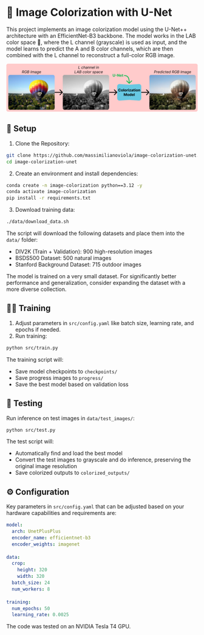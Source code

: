 # 🎨 Image Colorization with U-Net

This project implements an image colorization model using the U-Net++ architecture with an EfficientNet-B3 backbone.
The model works in the LAB color space 🌈, where the L channel (grayscale) is used as input, and the model learns to predict the A and B color channels, which are then combined with the L channel to reconstruct a full-color RGB image.

![Teaser](data/teaser.png)

## 🔧 Setup

1. Clone the Repository:
```bash
git clone https://github.com/massimilianoviola/image-colorization-unet.git
cd image-colorization-unet
```

2. Create an environment and install dependencies:
```bash
conda create -n image-colorization python==3.12 -y
conda activate image-colorization
pip install -r requirements.txt
```

3. Download training data:
```bash
./data/download_data.sh
```

The script will download the following datasets and place them into the `data/` folder:
- DIV2K (Train + Validation): 900 high-resolution images
- BSDS500 Dataset: 500 natural images
- Stanford Background Dataset: 715 outdoor images

The model is trained on a very small dataset. For significantly better performance and generalization, consider expanding the dataset with a more diverse collection.

## 🏋️‍♂️ Training

1. Adjust parameters in `src/config.yaml` like batch size, learning rate, and epochs if needed.
2. Run training:
```bash
python src/train.py
```

The training script will:
- Save model checkpoints to `checkpoints/`
- Save progress images to `progress/`
- Save the best model based on validation loss

## 🧪 Testing

Run inference on test images in `data/test_images/`:
```bash
python src/test.py
```

The test script will:
- Automatically find and load the best model
- Convert the test images to grayscale and do inference, preserving the original image resolution
- Save colorized outputs to `colorized_outputs/`

## ⚙️ Configuration

Key parameters in `src/config.yaml` that can be adjusted based on your hardware capabilities and requirements are:
```yaml
model:
  arch: UnetPlusPlus
  encoder_name: efficientnet-b3
  encoder_weights: imagenet

data:
  crop:
    height: 320
    width: 320
  batch_size: 24
  num_workers: 8

training:
  num_epochs: 50
  learning_rate: 0.0025
```
The code was tested on an NVIDIA Tesla T4 GPU.